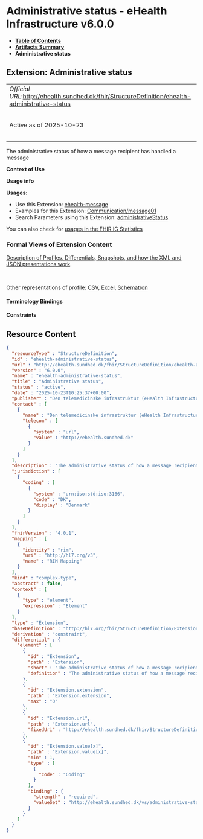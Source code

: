 # Administrative status - eHealth Infrastructure v6.0.0

* [**Table of Contents**](toc.md)
* [**Artifacts Summary**](artifacts.md)
* **Administrative status**

## Extension: Administrative status 

| | |
| :--- | :--- |
| *Official URL*:http://ehealth.sundhed.dk/fhir/StructureDefinition/ehealth-administrative-status | *Version*:6.0.0 |
| Active as of 2025-10-23 | *Computable Name*:ehealth-administrative-status |

The administrative status of how a message recipient has handled a message

**Context of Use**

**Usage info**

**Usages:**

* Use this Extension: [ehealth-message](StructureDefinition-ehealth-message.md)
* Examples for this Extension: [Communication/message01](Communication-message01.md)
* Search Parameters using this Extension: [administrativeStatus](SearchParameter-ehealth-communication-search-administrativeStatus.md)

You can also check for [usages in the FHIR IG Statistics](https://packages2.fhir.org/xig/dk.ehealth.sundhed.fhir.ig.core|current/StructureDefinition/ehealth-administrative-status)

### Formal Views of Extension Content

 [Description of Profiles, Differentials, Snapshots, and how the XML and JSON presentations work](http://build.fhir.org/ig/FHIR/ig-guidance/readingIgs.html#structure-definitions). 

 

Other representations of profile: [CSV](StructureDefinition-ehealth-administrative-status.csv), [Excel](StructureDefinition-ehealth-administrative-status.xlsx), [Schematron](StructureDefinition-ehealth-administrative-status.sch) 

#### Terminology Bindings

#### Constraints



## Resource Content

```json
{
  "resourceType" : "StructureDefinition",
  "id" : "ehealth-administrative-status",
  "url" : "http://ehealth.sundhed.dk/fhir/StructureDefinition/ehealth-administrative-status",
  "version" : "6.0.0",
  "name" : "ehealth-administrative-status",
  "title" : "Administrative status",
  "status" : "active",
  "date" : "2025-10-23T10:25:37+00:00",
  "publisher" : "Den telemedicinske infrastruktur (eHealth Infrastructure)",
  "contact" : [
    {
      "name" : "Den telemedicinske infrastruktur (eHealth Infrastructure)",
      "telecom" : [
        {
          "system" : "url",
          "value" : "http://ehealth.sundhed.dk"
        }
      ]
    }
  ],
  "description" : "The administrative status of how a message recipient has handled a message",
  "jurisdiction" : [
    {
      "coding" : [
        {
          "system" : "urn:iso:std:iso:3166",
          "code" : "DK",
          "display" : "Denmark"
        }
      ]
    }
  ],
  "fhirVersion" : "4.0.1",
  "mapping" : [
    {
      "identity" : "rim",
      "uri" : "http://hl7.org/v3",
      "name" : "RIM Mapping"
    }
  ],
  "kind" : "complex-type",
  "abstract" : false,
  "context" : [
    {
      "type" : "element",
      "expression" : "Element"
    }
  ],
  "type" : "Extension",
  "baseDefinition" : "http://hl7.org/fhir/StructureDefinition/Extension",
  "derivation" : "constraint",
  "differential" : {
    "element" : [
      {
        "id" : "Extension",
        "path" : "Extension",
        "short" : "The administrative status of how a message recipient has handled a message",
        "definition" : "The administrative status of how a message recipient has handled a message"
      },
      {
        "id" : "Extension.extension",
        "path" : "Extension.extension",
        "max" : "0"
      },
      {
        "id" : "Extension.url",
        "path" : "Extension.url",
        "fixedUri" : "http://ehealth.sundhed.dk/fhir/StructureDefinition/ehealth-administrative-status"
      },
      {
        "id" : "Extension.value[x]",
        "path" : "Extension.value[x]",
        "min" : 1,
        "type" : [
          {
            "code" : "Coding"
          }
        ],
        "binding" : {
          "strength" : "required",
          "valueSet" : "http://ehealth.sundhed.dk/vs/administrative-status"
        }
      }
    ]
  }
}

```
